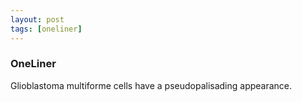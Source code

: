```yaml
---
layout: post
tags: [oneliner]
---
```



### OneLiner

Glioblastoma multiforme cells have a pseudopalisading appearance.
